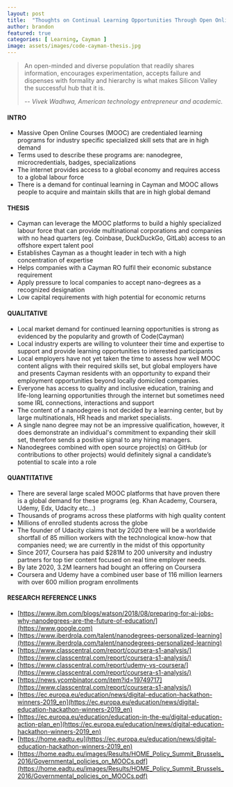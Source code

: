 ```yaml
---
layout: post
title:  "Thoughts on Continual Learning Opportunities Through Open Online Courses And Their Potential for the Cayman Labour Force"
author: brandon
featured: true
categories: [ Learning, Cayman ]
image: assets/images/code-cayman-thesis.jpg
---
```

> An open-minded and diverse population that readily shares information, encourages experimentation, accepts failure and dispenses with formality and hierarchy is what makes Silicon Valley the successful hub that it is.
>
> -- <cite>Vivek Wadhwa, American technology entrepreneur and academic.  </cite>

#### INTRO
- Massive Open Online Courses (MOOC) are credentialed learning programs for industry specific specialized skill sets that are in high demand 
- Terms used to describe these programs are: nanodegree, microcredentials, badges, specializations
- The internet provides access to a global economy and requires access to a global labour force 
- There is a demand for continual learning in Cayman and MOOC allows people to acquire and maintain skills that are in high global demand

#### THESIS
- Cayman can leverage the MOOC platforms to build a highly specialized labour force that can provide multinational corporations and companies with no head quarters (eg. Coinbase, DuckDuckGo, GitLab) access to an offshore expert talent pool 
- Establishes Cayman as a thought leader in tech with a high concentration of expertise
- Helps companies with a Cayman RO fulfil their economic substance requirement
- Apply pressure to local companies to accept nano-degrees as a recognized designation 
- Low capital requirements with high potential for economic returns 

#### QUALITATIVE
- Local market demand for continued learning opportunities is strong as evidenced by the popularity and growth of Code(Cayman) 
- Local industry experts are willing to volunteer their time and expertise to support and provide learning opportunities to interested participants
- Local employers have not yet taken the time to assess how well MOOC content aligns with their required skills set, but global employers have and presents Cayman residents with an opportunity to expand their employment opportunities beyond locally domiciled companies.
- Everyone has access to quality and inclusive education, training and life-long learning opportunities through the internet but sometimes need some IRL connections, interactions and support
- The content of a nanodegree is not decided by a learning center, but by large multinationals, HR heads and market specialists. 
- A single nano degree may not be an impressive qualification, however, it does demonstrate an individual's  commitment to expanding their skill set, therefore sends a positive signal to any hiring managers.
- Nanodegrees combined with open source project(s) on GitHub (or contributions to other projects) would definitely signal a candidate’s potential to scale into a role

#### QUANTITATIVE 
- There are several large scaled MOOC platforms that have proven there is a global demand for these programs (eg. Khan Academy, Coursera, Udemy, Edx, Udacity etc…)
- Thousands of programs across these platforms with high quality content 
- Millions of enrolled students across the globe
- The founder of Udacity claims that by 2020 there will be a worldwide shortfall of 85 million workers with the technological know-how that companies need; we are currently in the midst of this opportunity
- Since 2017, Coursera has paid $281M to 200 university and industry partners for top tier content focused on real time employer needs.
- By late 2020, 3.2M learners had bought an offering on Coursera
- Coursera and Udemy have a combined user base of 116 million learners with over 600 million program enrollments 

#### RESEARCH REFERENCE LINKS

- [https://www.ibm.com/blogs/watson/2018/08/preparing-for-ai-jobs-why-nanodegrees-are-the-future-of-education/](https://www.google.com)
- [https://www.iberdrola.com/talent/nanodegrees-personalized-learning](https://www.iberdrola.com/talent/nanodegrees-personalized-learning)
- [https://www.classcentral.com/report/coursera-s1-analysis/](https://www.classcentral.com/report/coursera-s1-analysis/)
- [https://www.classcentral.com/report/udemy-vs-coursera/](https://www.classcentral.com/report/coursera-s1-analysis/)
- [https://news.ycombinator.com/item?id=19749717](https://www.classcentral.com/report/coursera-s1-analysis/)
- [https://ec.europa.eu/education/news/digital-education-hackathon-winners-2019_en](https://ec.europa.eu/education/news/digital-education-hackathon-winners-2019_en)
- [https://ec.europa.eu/education/education-in-the-eu/digital-education-action-plan_en](https://ec.europa.eu/education/news/digital-education-hackathon-winners-2019_en)
- [https://home.eadtu.eu](https://ec.europa.eu/education/news/digital-education-hackathon-winners-2019_en)
- [https://home.eadtu.eu/images/Results/HOME_Policy_Summit_Brussels_2016/Governmental_policies_on_MOOCs.pdf](https://home.eadtu.eu/images/Results/HOME_Policy_Summit_Brussels_2016/Governmental_policies_on_MOOCs.pdf)

